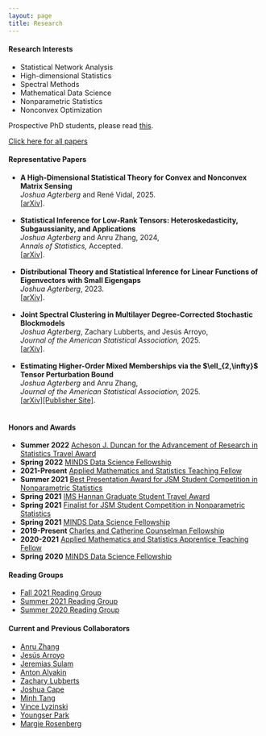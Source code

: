 ```yaml
---
layout: page
title: Research
---
```

<h4>Research Interests</h4>
<ul>
<li>Statistical Network Analysis</li>
<li>High-dimensional Statistics</li>
<li>Spectral Methods</li>
<li>Mathematical Data Science</li>
<li>Nonparametric Statistics</li>
<li>Nonconvex Optimization</li>
</ul>

Prospective PhD students, please read <a href = "phd_students.html">this</a>.

<a href ="all_papers.html">Click here for all papers</a>

<h4>Representative Papers</h4>
<ul>
<li><b>A High-Dimensional Statistical Theory for Convex and Nonconvex Matrix Sensing</b><br />
<i>Joshua Agterberg</i> and René Vidal, 2025. <br />
<a href = "https://arxiv.org/abs/2506.20659">[arXiv]</a>.
</li><br />
<li><b>Statistical Inference for Low-Rank Tensors: Heteroskedasticity, Subgaussianity, and Applications</b><br />
<i>Joshua Agterberg</i> and Anru Zhang, 2024, <br />
<i>Annals of Statistics,</i> Accepted. <br />
<a href = "https://arxiv.org/abs/2410.06381">[arXiv]</a>.
</li><br />
<li><b>Distributional Theory and Statistical Inference for Linear Functions of Eigenvectors with Small Eigengaps</b><br />
<i>Joshua Agterberg</i>, 2023.<br />
<a href = "https://arxiv.org/abs/2308.02480">[arXiv]</a>.
</li><br />
<li><b>Joint Spectral Clustering in Multilayer Degree-Corrected Stochastic Blockmodels</b> <br />
<i>Joshua Agterberg</i>, Zachary Lubberts, and Jesús Arroyo,<br />
<i>Journal of the American Statistical Association,</i> 2025.<br />
<a href = "https://arxiv.org/abs/2212.05053">[arXiv]</a>.
</li><br />
<li><b>Estimating Higher-Order Mixed Memberships via the $\ell_{2,\infty}$ Tensor Perturbation Bound</b> <br />
<i>Joshua Agterberg</i> and Anru Zhang,<br />
<i>Journal of the American Statistical Association,</i> 2025.<br />
<a href = "https://arxiv.org/abs/2212.08642">[arXiv]</a><a href = "https://www.tandfonline.com/doi/full/10.1080/01621459.2024.2404265">[Publisher Site]</a>.
</li><br />
</ul>

<h4>Honors and Awards</h4>
<ul>
<li><b>Summer 2022</b> <a href ="https://engineering.jhu.edu/ams/research/probability-and-stochastic-processes/duncan-research-fund/">Acheson J. Duncan  for the Advancement of Research in Statistics Travel Award</a></li>
<li><b>Spring 2022</b> <a href="https://www.minds.jhu.edu/awards/minds-data-science-fellowships/">MINDS Data Science Fellowship</a></li>
<li><b>2021-Present</b> <a href="https://engineering.jhu.edu/ams/teaching-fellows-program/">Applied Mathematics and Statistics Teaching Fellow</a></li>
<li><b>Summer 2021</b> <a href="https://community.amstat.org/nonparametricstatisticssection/paper-awards">Best Presentation Award for JSM Student Competition in Nonparametric Statistics</a></li>
<li><b>Spring 2021</b> <a href="https://imstat.org/2021/04/20/recipients-of-the-2021-ims-hannan-graduate-student-travel-awards-announced/">IMS Hannan Graduate Student Travel Award</a></li>
<li><b>Spring 2021</b> <a href="https://community.amstat.org/nonparametricstatisticssection/paper-awards">Finalist for JSM Student Competition in Nonparametric Statistics</a></li>
<li><b>Spring 2021</b> <a href="https://www.minds.jhu.edu/awards/minds-data-science-fellowships/">MINDS Data Science Fellowship</a></li>
<li><b>2019-Present</b> <a href="https://engineering.jhu.edu/ams/fellowship-information/">Charles and Catherine Counselman Fellowship</a></li>
<li><b>2020-2021</b> <a href="https://engineering.jhu.edu/ams/teaching-fellows-program/">Applied Mathematics and Statistics Apprentice Teaching Fellow</a></li>
<li><b>Spring 2020</b> <a href="https://www.minds.jhu.edu/awards/minds-data-science-fellowships/">MINDS Data Science Fellowship</a></li>
</ul>

<h4>Reading Groups</h4>
<ul>
<li><a href="reading_group_fall_21.html">Fall 2021 Reading Group</a></li>
<li><a href="reading_group2k21.html">Summer 2021 Reading Group</a></li>
<li><a href="reading_group.html">Summer 2020 Reading Group</a></li>
</ul>

<h4>Current and Previous Collaborators</h4>
<ul>
<li><a href = "https://anruzhang.github.io/">Anru Zhang</a></li>
<li><a href = "https://jesus-arroyo.github.io/">Jesús Arroyo</a></li>
<li><a href = "https://sites.google.com/view/jsulam">Jeremias Sulam</a></li>
<li><a href = "https://alyakin314.github.io/">Anton Alyakin</a></li>
<li><a href = "https://sites.google.com/view/zachary-lubberts/home?authuser=0">Zachary Lubberts</a></li>
<li><a href = "https://jcape1.github.io/">Joshua Cape</a></li>
<li><a href = "https://minh-tang.github.io/">Minh Tang</a></li>
<li><a href = "https://www.math.umd.edu/~vlyzinsk/">Vince Lyzinski</a></li>
<li><a href = "http://www.cis.jhu.edu/~parky/">Youngser Park</a></li>
<li><a href = "https://wsb.wisc.edu/directory/faculty/marjorie-rosenberg">Margie Rosenberg</a></li>
</ul>







